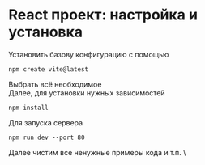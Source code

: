 # React проект: настройка и установка

Установить базову конфигурацию с помощью 
```shell
npm create vite@latest
```
Выбрать всё необходимое \
Далее, для установки нужных зависимостей
```shell
npm install
```
Для запуска сервера
```shell
npm run dev --port 80
```
Далее чистим все ненужные примеры кода и т.п. \